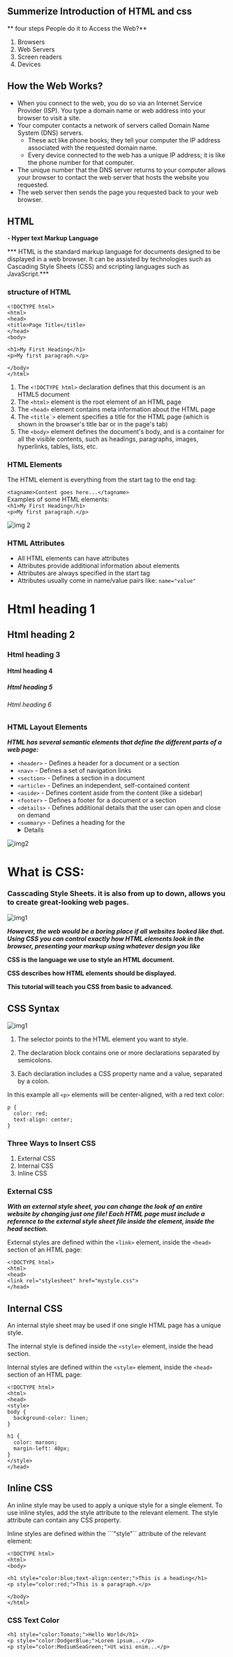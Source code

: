 ## Summerize Introduction of HTML and css

** four steps People do it to Access the Web?**  
1. Browsers   
2. Web Servers  
3. Screen readers  
4. Devices

## How the Web Works?
- When you connect to the web,  you do so via an Internet Service 
Provider (ISP). You type a  domain name or web address  into your browser to visit a site.
- Your computer contacts a network of servers called  Domain Name System (DNS)  servers.
   - These act like phone  books; they tell your computer the IP address associated with  the requested domain name.
   - Every  device connected to the web  has a unique IP address; it is  like the phone number for that  computer.
-  The unique number that the DNS server returns to your computer allows your browser  to contact the web server  that hosts the website you  requested. 
- The web server then sends the page you requested back to your web browser.


## HTML
  **- Hyper text Markup Language**  
  
*** HTML is the standard markup language for documents designed to be displayed in a web browser.
It can be assisted by technologies such as Cascading Style Sheets (CSS) and scripting languages such as JavaScript.***


### structure of HTML  

```
<!DOCTYPE html>
<html>
<head>
<title>Page Title</title>
</head>
<body>

<h1>My First Heading</h1>
<p>My first paragraph.</p>

</body>
</html>
```

1. The ```<!DOCTYPE html>``` declaration defines that this document is an HTML5 document  
2. The ```<html>``` element is the root element of an HTML page  
3. The ```<head>``` element contains meta information about the HTML page  
4. The ```<title`>``` element specifies a title for the HTML page (which is shown in the browser's title bar or in the page's tab)  
5. The ```<body>``` element defines the document's body, and is a container for all the visible contents, such as headings, paragraphs, images, hyperlinks, tables, lists, etc.


### HTML Elements
The HTML element is everything from the start tag to the end tag:

```<tagname>Content goes here...</tagname>```  
 Examples of some HTML elements:  
```<h1>My First Heading</h1>```  
```<p>My first paragraph.</p>```

![img 2](https://developer.mozilla.org/en-US/docs/Learn/Getting_started_with_the_web/HTML_basics/grumpy-cat-small.png)

### HTML Attributes
- All HTML elements can have attributes
- Attributes provide additional information about elements
- Attributes are always specified in the start tag
- Attributes usually come in name/value pairs like: ```name="value"```

# Html heading 1
## Html heading 2
### Html heading 3
#### Html heading 4
##### Html heading 5
###### Html heading 6

### HTML Layout Elements
***HTML has several semantic elements that define the different parts of a web page:***

- ```<header>``` - Defines a header for a document or a section
- ```<nav>``` - Defines a set of navigation links
- ```<section>``` - Defines a section in a document
- ```<article>``` - Defines an independent, self-contained content
- ```<aside>``` - Defines content aside from the content (like a sidebar)
- ```<footer>``` - Defines a footer for a document or a section
- ```<details>``` - Defines additional details that the user can open and close on demand
- ```<summary>``` - Defines a heading for the <details> element

![img2](https://www.w3school.com.cn/i/ct_sem_elements.png)




# What is CSS:
  ### Casscading Style Sheets. it is also from up to down, allows you to create great-looking web pages.

  ![img1](https://developer.mozilla.org/en-US/docs/Learn/CSS/First_steps/What_is_CSS/html-example.png)

  ***However, the web would be a boring place if all websites looked like that. Using CSS you can control exactly how HTML elements look in the browser, presenting your markup using whatever design you like***

**CSS is the language we use to style an HTML document.**

**CSS describes how HTML elements should be displayed.**

**This tutorial will teach you CSS from basic to advanced.**


## **CSS Syntax**

![img1](https://www.w3schools.com/Css/img_selector.gif)

1. The selector points to the HTML element you want to style.

2. The declaration block contains one or more declarations separated by semicolons.

3. Each declaration includes a CSS property name and a value, separated by a colon.


In this example all ```<p>``` elements will be center-aligned, with a red text color:
```
p {
  color: red;
  text-align: center;
}
```

### Three Ways to Insert CSS
1. External CSS
2. Internal CSS
3. Inline CSS


### External CSS

***With an external style sheet, you can change the look of an entire website by changing just one file! Each HTML page must include a reference to the external style sheet file inside the <link> element, inside the head section.***

External styles are defined within the ```<link>``` element, inside the ```<head>``` section of an HTML page:

```
<!DOCTYPE html>
<html>
<head>
<link rel="stylesheet" href="mystyle.css">
</head>
```
## Internal CSS
An internal style sheet may be used if one single HTML page has a unique style.

The internal style is defined inside the ```<style>``` element, inside the head section.

Internal styles are defined within the ```<style>``` element, inside the ```<head>``` section of an HTML page:

```
<!DOCTYPE html>
<html>
<head>
<style>
body {
  background-color: linen;
}

h1 {
  color: maroon;
  margin-left: 40px;
}
</style>
</head>
```

## Inline CSS
An inline style may be used to apply a unique style for a single element.
To use inline styles, add the style attribute to the relevant element. The style attribute can contain any CSS property.

Inline styles are defined within the ```"style"`` attribute of the relevant element:
```
<!DOCTYPE html>
<html>
<body>

<h1 style="color:blue;text-align:center;">This is a heading</h1>
<p style="color:red;">This is a paragraph.</p>

</body>
</html>
```

### CSS Text Color

```
<h1 style="color:Tomato;">Hello World</h1>
<p style="color:DodgerBlue;">Lorem ipsum...</p>
<p style="color:MediumSeaGreen;">Ut wisi enim...</p>
```




